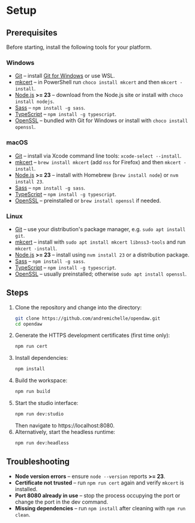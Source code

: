 # Setup

## Prerequisites

Before starting, install the following tools for your platform.

### Windows

- [Git](https://git-scm.com/) – install [Git for Windows](https://gitforwindows.org/) or use WSL.
- [mkcert](https://github.com/FiloSottile/mkcert#installation) – in PowerShell run `choco install mkcert` and then `mkcert -install`.
- [Node.js](https://nodejs.org/) **>= 23** – download from the Node.js site or install with `choco install nodejs`.
- [Sass](https://sass-lang.com/) – `npm install -g sass`.
- [TypeScript](https://www.typescriptlang.org/) – `npm install -g typescript`.
- [OpenSSL](https://openssl-library.org/) – bundled with Git for Windows or install with `choco install openssl`.

### macOS

- [Git](https://git-scm.com/) – install via Xcode command line tools: `xcode-select --install`.
- [mkcert](https://github.com/FiloSottile/mkcert#installation) – `brew install mkcert` (add `nss` for Firefox) and then `mkcert -install`.
- [Node.js](https://nodejs.org/) **>= 23** – install with Homebrew (`brew install node`) or `nvm install 23`.
- [Sass](https://sass-lang.com/) – `npm install -g sass`.
- [TypeScript](https://www.typescriptlang.org/) – `npm install -g typescript`.
- [OpenSSL](https://openssl-library.org/) – preinstalled or `brew install openssl` if needed.

### Linux

- [Git](https://git-scm.com/) – use your distribution's package manager, e.g. `sudo apt install git`.
- [mkcert](https://github.com/FiloSottile/mkcert#installation) – install with `sudo apt install mkcert libnss3-tools` and run `mkcert -install`.
- [Node.js](https://nodejs.org/) **>= 23** – install using `nvm install 23` or a distribution package.
- [Sass](https://sass-lang.com/) – `npm install -g sass`.
- [TypeScript](https://www.typescriptlang.org/) – `npm install -g typescript`.
- [OpenSSL](https://openssl-library.org/) – usually preinstalled; otherwise `sudo apt install openssl`.

## Steps

1. Clone the repository and change into the directory:
   ```bash
   git clone https://github.com/andremichelle/opendaw.git
   cd opendaw
   ```
2. Generate the HTTPS development certificates (first time only):
   ```bash
   npm run cert
   ```
3. Install dependencies:
   ```bash
   npm install
   ```
4. Build the workspace:
   ```bash
   npm run build
   ```
5. Start the studio interface:
   ```bash
   npm run dev:studio
   ```
   Then navigate to https://localhost:8080.
6. Alternatively, start the headless runtime:
   ```bash
   npm run dev:headless
   ```

## Troubleshooting

- **Node version errors** – ensure `node --version` reports **>= 23**.
- **Certificate not trusted** – run `npm run cert` again and verify `mkcert` is installed.
- **Port 8080 already in use** – stop the process occupying the port or change the port in the dev command.
- **Missing dependencies** – run `npm install` after cleaning with `npm run clean`.

